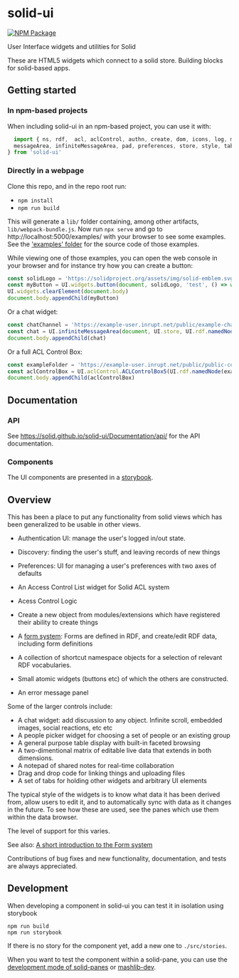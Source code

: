 # solid-ui

[![NPM Package](https://img.shields.io/npm/v/solid-ui.svg)](https://www.npmjs.com/package/solid-ui)

User Interface widgets and utilities for Solid

These are HTML5 widgets which connect to a solid store. Building blocks for solid-based apps.

## Getting started
### In npm-based projects
When including solid-ui in an npm-based project, you can use it with:

```js
  import { ns, rdf,  acl, aclControl, authn, create, dom, icons, log, matrix, media,
  messageArea, infiniteMessageArea, pad, preferences, store, style, table, tabs, utils, widgets, versionInfo
} from 'solid-ui'

```
### Directly in a webpage
Clone this repo, and in the repo root run:

* `npm install`
* `npm run build`

This will generate a `lib/` folder containing, among other artifacts, `lib/webpack-bundle.js`.
Now run `npx serve` and go to http://localhost:5000/examples/ with your browser to see some examples.
See the ['examples' folder](https://github.com/solid/solid-ui/tree/examples/examples) for the
source code of those examples.

While viewing one of those examples, you can open the web console in your browser and for instance
try how you can create a button:
```js
const solidLogo = 'https://solidproject.org/assets/img/solid-emblem.svg'
const myButton = UI.widgets.button(document, solidLogo, 'test', () => window.alert('clicked!'))
UI.widgets.clearElement(document.body)
document.body.appendChild(myButton)
```

Or a chat widget:
```js
const chatChannel = 'https://example-user.inrupt.net/public/example-chat/index.ttl#this'
const chat = UI.infiniteMessageArea(document, UI.store, UI.rdf.namedNode(chatChannel))
document.body.appendChild(chat)
```

Or a full ACL Control Box:
```js
const exampleFolder = 'https://example-user.inrupt.net/public/public-control/'
const aclControlBox = UI.aclControl.ACLControlBox5(UI.rdf.namedNode(exampleFolder), { dom: document }, '', UI.store)
document.body.appendChild(aclControlBox)
```


## Documentation

### API

See https://solid.github.io/solid-ui/Documentation/api/ for the API documentation.

### Components

The UI components are presented in a [storybook](http://solid.github.io/solid-ui/examples/storybook/).

## Overview
This has been a place to put any functionality from solid views which has been generalized to be usable in other views.

- Authentication UI: manage the user's logged in/out state.
- Discovery: finding the user's stuff, and leaving records of new things
- Preferences: UI for managing a user's preferences with two axes of defaults
- An Access Control List widget for Solid ACL system
- Acess Control Logic
- Create a new object from modules/extensions which have registered their ability to create things

- A [form system](https://solid.github.io/solid-ui/Documentation/forms-intro.html): Forms are defined in RDF, and create/edit RDF data, including form definitions
- A collection of shortcut namespace objects for a selection of relevant RDF vocabularies.
- Small atomic widgets (buttons etc) of which the others are constructed.
- An error message panel

Some of the larger controls include:

- A chat widget: add discussion to any object. Infinite scroll, embedded images, social reactions, etc etc
- A people picker widget for choosing a set of people or an existing group
- A general purpose table display with built-in faceted browsing
- A two-dimentional matrix of editable live data that extends in both dimensions.
- A notepad of shared notes for real-time collaboration
- Drag and drop code for linking things and uploading files
- A set of tabs for holding other widgets and arbitrary UI elements

The typical style of the widgets is to know what data it has been derived from,
allow users to edit it, and to automatically sync with data as it changes in the future.
To see how these are used, see the panes which use them within the data browser.

The level of support for this varies.

See also: [A short introduction to the Form system](https://solid.github.io/solid-ui/Documentation/forms-intro.html)

Contributions of bug fixes and new functionality, documentation, and tests are
always appreciated.

## Development

When developing a component in solid-ui you can test it in isolation using storybook

```
npm run build
npm run storybook
```

If there is no story for the component yet, add a new one to `./src/stories`.

When you want to test the component within a solid-pane, you can use the [development mode of solid-panes](https://github.com/solid/solid-panes#development) or
 [mashlib-dev](https://github.com/solid/mashlib-dev).

